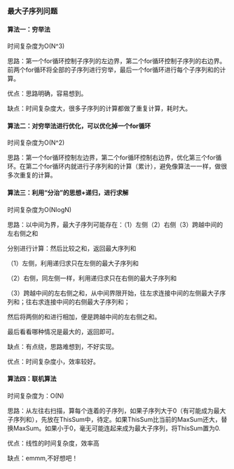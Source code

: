### 最大子序列问题

#### 算法一：穷举法

时间复杂度为O(N^3)

思路：第一个for循环控制子序列的左边界，第二个for循环控制子序列的右边界。前两个for循环将全部的子序列进行穷举，最后一个for循环进行每个子序列和的计算。

优点：思路明确，容易想到。

缺点：时间复杂度大，很多子序列的计算都做了重复计算，耗时大。

#### 算法二：对穷举法进行优化，可以优化掉一个for循环

时间复杂度为O(N^2)

思路：第一个for循环控制左边界，第二个for循环控制右边界，优化第三个for循环。在第二个for循环内就进行子序列和的计算（累计），避免像算法一一样，做很多次重复的计算。

#### 算法三：利用“分治”的思想+递归，进行求解

时间复杂度为O(NlogN)

思路：以中间为界，最大子序列可能存在：（1）左侧（2）右侧（3）跨越中间的左右侧之和

分别进行计算：然后比较之和，返回最大序列和

（1）左侧，利用递归求只在左侧的最大子序列和

（2）右侧，同左侧一样，利用递归求只在右侧的最大子序列和

（3）跨越中间的左右侧之和，从中间界限开始，往左求连接中间的左侧最大子序列和；往右求连接中间的右侧最大子序列和；

然后将两侧的和进行相加，便是跨越中间的左右侧之和。

最后看看哪种情况是最大的，返回即可。

缺点：有点绕，思路难想到，不好实现。

优点：时间复杂度小，效率较好。

#### 算法四：联机算法

时间复杂度为：O(N)

思路：从左往右扫描，算每个连着的子序列，如果子序列大于0（有可能成为最大子序列和），先放在ThisSum中，待定。如果ThisSum比当前的MaxSum还大，替换MaxSum。如果小于0，毫无可能连起来成为最大子序列，将ThisSum置为0.

优点：线性的时间复杂度，效率高

缺点：emmm,不好想吧！

